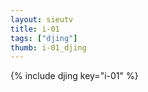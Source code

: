 ```yaml
--- 
layout: sieutv
title: i-01
tags: ["djing"]
thumb: i-01_djing
---
```

{% include djing key="i-01" %} 
